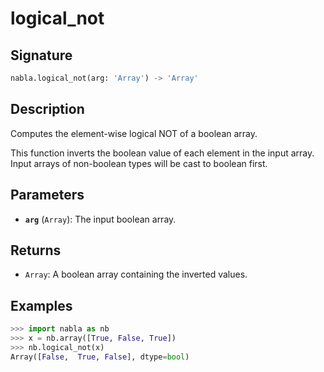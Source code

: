 # logical_not

## Signature

```python
nabla.logical_not(arg: 'Array') -> 'Array'
```

## Description

Computes the element-wise logical NOT of a boolean array.

This function inverts the boolean value of each element in the input array.
Input arrays of non-boolean types will be cast to boolean first.

## Parameters

- **`arg`** (`Array`): The input boolean array.

## Returns

- `Array`: A boolean array containing the inverted values.

## Examples

```python
>>> import nabla as nb
>>> x = nb.array([True, False, True])
>>> nb.logical_not(x)
Array([False,  True, False], dtype=bool)
```
